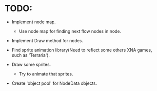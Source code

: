 # TODO: #
* Implement node map.
  * Use node map for finding next flow nodes in node.
* Implement Draw method for nodes.
* Find sprite animation library(Need to reflect some others XNA games, such as 'Terraria').

* Draw some sprites.
  * Try to animate that sprites.
* Create 'object pool' for NodeData objects.
